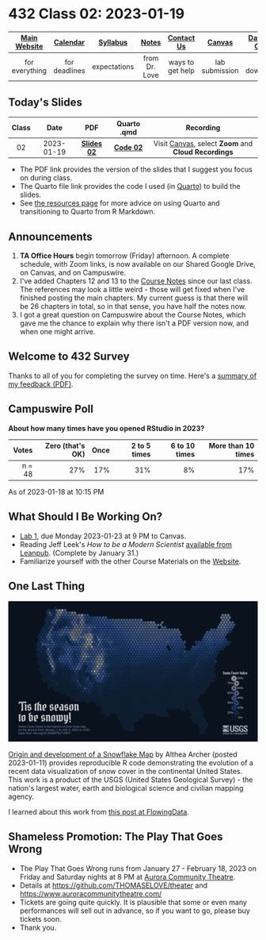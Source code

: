 # 432 Class 02: 2023-01-19

[Main Website](https://thomaselove.github.io/432-2023/) | [Calendar](https://thomaselove.github.io/432-2023/calendar.html) | [Syllabus](https://thomaselove.github.io/432-syllabus-2023/) | [Notes](https://thomaselove.github.io/432-notes/) | [Contact Us](https://thomaselove.github.io/432-2023/contact.html) | [Canvas](https://canvas.case.edu) | [Data and Code](https://github.com/THOMASELOVE/432-data) | [Sources](https://github.com/THOMASELOVE/432-classes-2023/tree/main/sources)
:-----------: | :--------------: | :----------: | :---------: | :-------------: | :-----------: | :------------: |:------:
for everything | for deadlines | expectations | from Dr. Love | ways to get help | lab submission | for downloads | to read

## Today's Slides

Class | Date | PDF | Quarto .qmd | Recording
:---: | :--------: | :------: | :------: | :-------------:
02 | 2023-01-19 | **[Slides 02](https://github.com/THOMASELOVE/432-slides-2023/blob/main/slides02.pdf)** | **[Code 02](https://github.com/THOMASELOVE/432-slides-2023/blob/main/slides02.qmd)** | Visit [Canvas](https://canvas.case.edu/), select **Zoom** and **Cloud Recordings**

- The PDF link provides the version of the slides that I suggest you focus on during class.
- The Quarto file link provides the code I used (in [Quarto](https://quarto.org/)) to build the slides.
- See [the resources page](https://github.com/THOMASELOVE/432-classes-2023/tree/main/sources#learning-about-quarto-and-making-the-switch-from-r-markdown) for more advice on using Quarto and transitioning to Quarto from R Markdown. 

## Announcements
 
1. **TA Office Hours** begin tomorrow (Friday) afternoon. A complete schedule, with Zoom links, is now available on our Shared Google Drive, on Canvas, and on Campuswire. 
2. I've added Chapters 12 and 13 to the [Course Notes](https://thomaselove.github.io/432-notes/) since our last class. The references may look a little weird - those will get fixed when I've finished posting the main chapters. My current guess is that there will be 26 chapters in total, so in that sense, you have half the notes now.
3. I got a great question on Campuswire about the Course Notes, which gave me the chance to explain why there isn't a PDF version now, and when one might arrive.

## Welcome to 432 Survey

Thanks to all of you for completing the survey on time. Here's a [summary of my feedback (PDF)](432-welcome-survey-results.pdf).

## Campuswire Poll

**About how many times have you opened RStudio in 2023?**

Votes | Zero (that's OK) | Once | 2 to 5 times | 6 to 10 times | More than 10 times
---: | -----: | -----: | -----: | -----: | -----:
n = 48 | 27% | 17% | 31% | 8% | 17%

As of 2023-01-18 at 10:15 PM

## What Should I Be Working On?

- [Lab 1](https://thomaselove.github.io/432-2023/lab1.html), due Monday 2023-01-23 at 9 PM to Canvas.
- Reading Jeff Leek's *How to be a Modern Scientist* [available from Leanpub](https://leanpub.com/modernscientist). (Complete by January 31.)
- Familiarize yourself with the other Course Materials on the [Website](https://thomaselove.github.io/432-2023/).

## One Last Thing

![](snowtilesTwitter.png)

[Origin and development of a Snowflake Map](https://waterdata.usgs.gov/blog/snow-tiles-demo/) by Althea Archer (posted 2023-01-11) provides reproducible R code demonstrating the evolution of a recent data visualization of snow cover in the continental United States. This work is a product of the USGS (United States Geological Survey) - the nation's largest water, earth and biological science and civilian mapping agency.

I learned about this work from [this post at FlowingData](https://flowingdata.com/2023/01/17/snow-cover-mapped-using-snowflakes/).

## Shameless Promotion: The Play That Goes Wrong 

- The Play That Goes Wrong runs from January 27 - February 18, 2023 on Friday and Saturday nights at 8 PM at [Aurora Community Theatre](https://www.auroracommunitytheatre.com/).
- Details at https://github.com/THOMASELOVE/theater and https://www.auroracommunitytheatre.com/
- Tickets are going quite quickly. It is plausible that some or even many performances will sell out in advance, so if you want to go, please buy tickets soon.
- Thank you.
